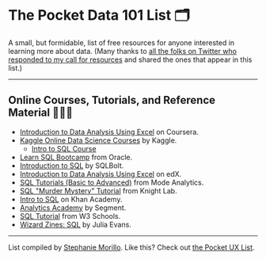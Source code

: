 
# The Pocket Data 101 List 🗂
A small, but formidable, list of free resources for anyone interested in learning more about data. (Many thanks to [all the folks on Twitter who responded to my call for resources](https://twitter.com/radiomorillo/status/1189276210444079106?s=20) and shared the ones that appear in this list.)

---

## Online Courses, Tutorials, and Reference Material 👩🏽‍💻

- [Introduction to Data Analysis Using Excel](https://www.coursera.org/learn/excel-data-analysis/) on Coursera.
- [Kaggle Online Data Science Courses](https://www.kaggle.com/learn/overview) by Kaggle.
  - [Intro to SQL Course](https://www.kaggle.com/learn/intro-to-sql)
- [Learn SQL Bootcamp](https://devgym.oracle.com/pls/apex/dg/class/databases-for-developers-foundations.html) from Oracle. 
- [Introduction to SQL](https://sqlbolt.com/) by SQLBolt.
- [Introduction to Data Analysis Using Excel](https://www.edx.org/course/introduction-to-data-analysis-using-excel-5) on edX.
- [SQL Tutorials (Basic to Advanced)](https://mode.com/sql-tutorial/) from Mode Analytics.
- [SQL "Murder Mystery" Tutorial](http://mystery.knightlab.com/) from Knight Lab.
- [Intro to SQL](https://www.khanacademy.org/computing/computer-programming/sql) on Khan Academy.
- [Analytics Academy](https://segment.com/academy/) by Segment.
- [SQL Tutorial](https://www.w3schools.com/sql/) from W3 Schools.
- [Wizard Zines: SQL](https://wizardzines.substack.com/archive) by Julia Evans.

---

List compiled by [Stephanie Morillo](https://www.stephaniemorillo.co). Like this? Check out [the Pocket UX List](https://github.com/rubymorillo/pocket-ux-list).
